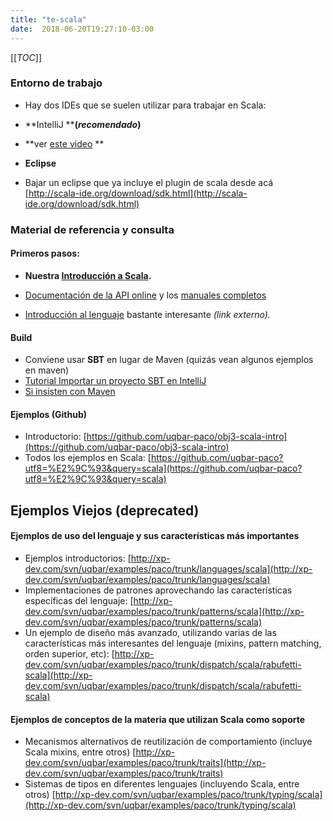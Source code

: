 ```yaml
---
title: "te-scala"
date:  2018-06-20T19:27:10-03:00
---
```



[[_TOC_]]


### Entorno de trabajo

* Hay dos IDEs que se suelen utilizar para trabajar en Scala: 

 * **IntelliJ ****(*recomendado*)**


  * **ver [este video](https://www.youtube.com/watch?v=yvoeJpxGLTU) **

 * **Eclipse**

 * Bajar un eclipse que ya incluye el plugin de scala desde acá [http://scala-ide.org/download/sdk.html](http://scala-ide.org/download/sdk.html)

### Material de referencia y consulta

#### Primeros pasos:

* **Nuestra [Introducción a Scala](../te-scala-introduccin-a-scala).**

* [Documentación de la API online](http://scala-lang.org/api) y los [manuales completos](http://www.scala-lang.org/node/198)
* [Introducción al lenguaje](http://www.scala-lang.org/docu/files/ScalaTutorial.pdf) bastante interesante *(link externo).*

#### Build

* Conviene usar **SBT** en lugar de Maven (quizás vean algunos ejemplos en maven)
* [Tutorial Importar un proyecto SBT en IntelliJ](https://www.youtube.com/watch?v=5afCjM4r8Vo&spfreload=10)
* [Si insisten con Maven](http://www.scala-lang.org/node/347)

#### Ejemplos (Github)


* Introductorio: [https://github.com/uqbar-paco/obj3-scala-intro](https://github.com/uqbar-paco/obj3-scala-intro)
* Todos los ejemplos en Scala: [https://github.com/uqbar-paco?utf8=%E2%9C%93&query=scala](https://github.com/uqbar-paco?utf8=%E2%9C%93&query=scala)

## 


## 


## Ejemplos Viejos (deprecated)

#### Ejemplos de uso del lenguaje y sus características más importantes


* Ejemplos introductorios: [http://xp-dev.com/svn/uqbar/examples/paco/trunk/languages/scala](http://xp-dev.com/svn/uqbar/examples/paco/trunk/languages/scala)
* Implementaciones de patrones aprovechando las características específicas del lenguaje: [http://xp-dev.com/svn/uqbar/examples/paco/trunk/patterns/scala](http://xp-dev.com/svn/uqbar/examples/paco/trunk/patterns/scala)
* Un ejemplo de diseño más avanzado, utilizando varias de las características más interesantes del lenguaje (mixins, pattern matching, orden superior, etc): [http://xp-dev.com/svn/uqbar/examples/paco/trunk/dispatch/scala/rabufetti-scala](http://xp-dev.com/svn/uqbar/examples/paco/trunk/dispatch/scala/rabufetti-scala)

#### Ejemplos de conceptos de la materia que utilizan Scala como soporte


* Mecanismos alternativos de reutilización de comportamiento (incluye Scala mixins, entre otros) [http://xp-dev.com/svn/uqbar/examples/paco/trunk/traits](http://xp-dev.com/svn/uqbar/examples/paco/trunk/traits)
* Sistemas de tipos en diferentes lenguajes (incluyendo Scala, entre otros) [http://xp-dev.com/svn/uqbar/examples/paco/trunk/typing/scala](http://xp-dev.com/svn/uqbar/examples/paco/trunk/typing/scala)